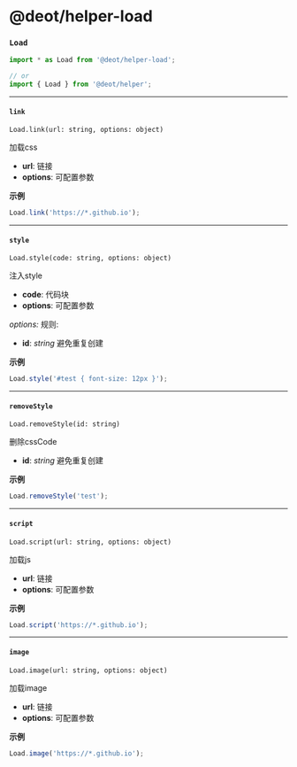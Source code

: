 # @deot/helper-load

### `Load` 

```js
import * as Load from '@deot/helper-load';
```

```js
// or
import { Load } from '@deot/helper';
```

---

#### `link`

`Load.link(url: string, options: object)`

加载css

+ **url**: 链接
+ **options**: 可配置参数

**示例**
```javascript
Load.link('https://*.github.io');
```

---

#### `style`

`Load.style(code: string, options: object)`

注入style

+ **code**: 代码块
+ **options**: 可配置参数

*options:* 规则:
+ **id**: *string* 避免重复创建

**示例**
```javascript
Load.style('#test { font-size: 12px }');
```

---

#### `removeStyle`

`Load.removeStyle(id: string)`

删除cssCode

+ **id**: *string* 避免重复创建


**示例**
```javascript
Load.removeStyle('test');
```

---


#### `script`

`Load.script(url: string, options: object)`

加载js

+ **url**: 链接
+ **options**: 可配置参数

**示例**
```javascript
Load.script('https://*.github.io');
```

---


#### `image`

`Load.image(url: string, options: object)`

加载image

+ **url**: 链接
+ **options**: 可配置参数

**示例**
```javascript
Load.image('https://*.github.io');
```